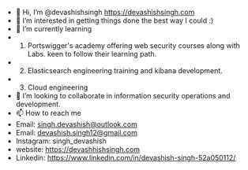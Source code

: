 - 👋 Hi, I’m @devashishsingh https://devashishsingh.com
- 👀 I’m interested in getting things done the best way I could :)
- 🌱 I’m currently learning 
- 1. Portswigger's academy offering web security courses along with Labs. keen to follow their learning path.
- 2. Elasticsearch engineering training and kibana development.
- 3. Cloud engineering
- 💞️ I’m looking to collaborate in information security operations and development.
- 📫 How to reach me 
- Email: singh.devashish@outlook.com
- Email: devashish.singh12@gmail.com
- Instagram: singh_devashish
- website: https://devashhishsingh.com
- Linkedin: https://www.linkedin.com/in/devashish-singh-52a050112/

<!---
devashishsingh/devashishsingh is a ✨ special ✨ repository because its `README.md` (this file) appears on your GitHub profile.
You can click the Preview link to take a look at your changes.
--->
